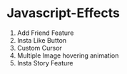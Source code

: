 # Javascript-Effects
1. Add Friend Feature
2. Insta Like Button
3. Custom Cursor
4. Multiple Image hovering animation
5. Insta Story Feature
